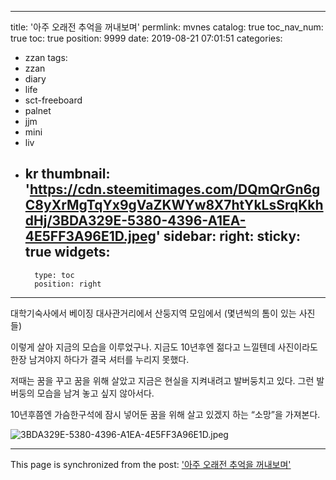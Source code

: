 
---
title: '아주 오래전 추억을 꺼내보며'
permlink: mvnes
catalog: true
toc_nav_num: true
toc: true
position: 9999
date: 2019-08-21 07:01:51
categories:
- zzan
tags:
- zzan
- diary
- life
- sct-freeboard
- palnet
- jjm
- mini
- liv
- kr
thumbnail: 'https://cdn.steemitimages.com/DQmQrGn6gC8yXrMgTqYx9gVaZKWYw8X7htYkLsSrqKkhdHj/3BDA329E-5380-4396-A1EA-4E5FF3A96E1D.jpeg'
sidebar:
    right:
        sticky: true
widgets:
    -
        type: toc
        position: right
---


대학기숙사에서
베이징 대사관거리에서
산둥지역 모임에서
(몇년씩의 톰이 있는 사진들)

이렇게 살아 지금의 모습을 이루었구나.
지금도 10년후엔 젊다고 느낄텐데 
사진이라도 한장 남겨야지 하다가 
결국 셔터를 누리지 못했다. 

저때는 꿈을 꾸고 꿈을 위해 살았고
지금은 현실을 지켜내려고 발버둥치고 있다. 
그런 발버둥의 모습을 남겨 놓고 싶지 않아서다. 

10년후쯤엔 가슴한구석에 잠시 넣어둔 
꿈을 위해 살고 있겠지 하는 “소망”을 가져본다. 

![3BDA329E-5380-4396-A1EA-4E5FF3A96E1D.jpeg](https://cdn.steemitimages.com/DQmQrGn6gC8yXrMgTqYx9gVaZKWYw8X7htYkLsSrqKkhdHj/3BDA329E-5380-4396-A1EA-4E5FF3A96E1D.jpeg)

- - -

This page is synchronized from the post: ['아주 오래전 추억을 꺼내보며'](https://steemit.com/@kingbit/mvnes)
